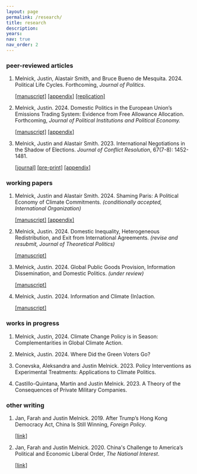 ```yaml
---
layout: page
permalink: /research/
title: research
description:
years:
nav: true
nav_order: 2
---
```


<h3>peer-reviewed articles</h3>

1. Melnick, Justin, Alastair Smith, and Bruce Bueno de Mesquita. 2024. Political Life Cycles. Forthcoming, _Journal of Politics_.

      [[manuscript]](https://justinmelnick.github.io/assets/pdf/PLC.pdf) [[appendix]](https://justinmelnick.github.io/assets/pdf/PLC_appendix_JOP.pdf)  [[replication]](https://doi.org/10.7910/DVN/HVHKDQ)

2. Melnick, Justin. 2024. Domestic Politics in the European Union’s Emissions Trading
System: Evidence from Free Allowance Allocation. Forthcoming, _Journal of Political Institutions and Political Economy._

   [[manuscript]](https://justinmelnick.github.io/assets/pdf/ets.pdf)  [[appendix]](https://justinmelnick.github.io/assets/pdf/ets_appendix.pdf)

3. Melnick, Justin and Alastair Smith. 2023. International Negotiations in the Shadow of Elections. _Journal of Conflict Resolution_, 67(7-8): 1452-1481.

   [[journal]](https://journals.sagepub.com/doi/abs/10.1177/00220027221139433)     [[pre-print]](https://justinmelnick.github.io/assets/pdf/text_10_27.pdf)     [[appendix]](https://justinmelnick.github.io/assets/pdf/nego_online.pdf)

<h3>working papers</h3>

1. Melnick, Justin and Alastair Smith. 2024. Shaming Paris: A Political Economy of Climate Commitments. _(conditionally accepted, International Organization)_

      [[manuscript]](https://justinmelnick.github.io/assets/pdf/paris.pdf)   [[appendix]](https://justinmelnick.github.io/assets/pdf/paris_appendix_IO.pdf)
   
2. Melnick, Justin. 2024. Domestic Inequality, Heterogeneous Redistribution, and Exit from International Agreements. _(revise and resubmit, Journal of Theoretical Politics)_

      [[manuscript]](https://justinmelnick.github.io/assets/pdf/exit_6_23.pdf)

3. Melnick, Justin. 2024. Global Public Goods Provision, Information Dissemination, and Domestic Politics. _(under review)_

   [[manuscript]](https://justinmelnick.github.io/assets/pdf/mechdesign.pdf)

4. Melnick, Justin. 2024. Information and Climate (In)action.

   [[manuscript]](https://justinmelnick.github.io/assets/pdf/inaction.pdf)

<h3>works in progress</h3>

1. Melnick, Justin, 2024. Climate Change Policy is in Season: Complementarities in Global Climate Action.

2. Melnick, Justin. 2024. Where Did the Green Voters Go?

3. Conevska, Aleksandra and Justin Melnick. 2023. Policy Interventions as Experimental Treatments: Applications to Climate Politics. 

4. Castillo-Quintana, Martin and Justin Melnick. 2023. A Theory of the Consequences of Private Military Companies.  

<h3>other writing</h3>

1. Jan, Farah and Justin Melnick. 2019. After Trump’s Hong Kong Democracy Act, China Is Still Winning, _Foreign Policy_.

   [[link]](https://foreignpolicy.com/2019/12/02/trump-surprise-move-human-rights-hong-kong-protesters-democracy-act-upper-hand-china-trade-talks/)

2. Jan, Farah and Justin Melnick. 2020. China's Challenge to America’s Political and Economic Liberal Order, _The National Interest_.

   [[link]](https://nationalinterest.org/feature/chinas-challenge-america%E2%80%99s-political-and-economic-liberal-order-111361)
